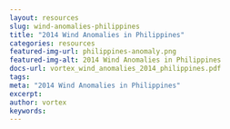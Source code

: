 ```yaml
---
layout: resources
slug: wind-anomalies-philippines
title: "2014 Wind Anomalies in Philippines"
categories: resources
featured-img-url: philippines-anomaly.png
featured-img-alt: 2014 Wind Anomalies in Philippines
docs-url: vortex_wind_anomalies_2014_philippines.pdf
tags:
meta: "2014 Wind Anomalies in Philippines"
excerpt: 
author: vortex
keywords: 
---
```

